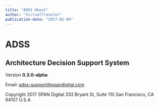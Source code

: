 ```yaml
---
title: "ADSS About"
author: "VirtualTraveler"
publication-date: "2017-02-09"
---
```

# ADSS
## Architecture Decision Support System 

Version **0.3.0-alpha**

Email: adss-support@spandigital.com

Copyright 2017 SPAN Digital
333 Bryant St, Suite 110
San Francisco, CA 94107
U.S.A